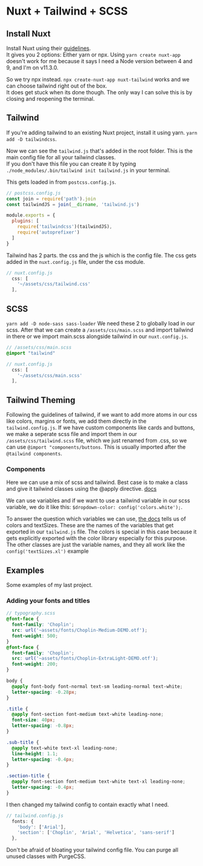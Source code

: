 # Nuxt + Tailwind + SCSS

## Install Nuxt

Install Nuxt using their [guidelines](https://nuxtjs.org/guide/installation).  
It gives you 2 options: Either yarn or npx. Using `yarn create nuxt-app` doesn't work for me because it says I need a Node version between 4 and 9, and I'm on v11.3.0. 

So we try npx instead. `npx create-nuxt-app nuxt-tailwind` works and we can choose tailwind right out of the box.  
It does get stuck when its done though. The only way I can solve this is by closing and reopening the terminal.

## Tailwind

If you're adding tailwind to an existing Nuxt project, install it using yarn. `yarn add -D tailwindcss`.

Now we can see the `tailwind.js` that's added in the root folder. This is the main config file for all your tailwind classes.  
If you don't have this file you can create it by typing `./node_modules/.bin/tailwind init tailwind.js` in your terminal.

This gets loaded in from `postcss.config.js`. 

```js
// postcss.config.js
const join = require('path').join
const tailwindJS = join(__dirname, 'tailwind.js')

module.exports = {
  plugins: [
    require('tailwindcss')(tailwindJS),
    require('autoprefixer')
  ]
}
```

Tailwind has 2 parts. the css and the js which is the config file. The css gets added in the `nuxt.config.js` file, under the css module.

```js
// nuxt.config.js
  css: [
    '~/assets/css/tailwind.css'
  ],
 ```

## SCSS

`yarn add -D node-sass sass-loader` We need these 2 to globally load in our scss. After that we can create a `/assets/css/main.scss` and import tailwind in there or we import main.scss alongside tailwind in our `nuxt.config.js`.
```scss
// /assets/css/main.scss
@import "tailwind"
```
```js
// nuxt.config.js
  css: [
    '~/assets/css/main.scss'
  ],
 ```

## Tailwind Theming

Following the guidelines of tailwind, if we want to add more atoms in our css like colors, margins or fonts, we add them directly in the `tailwind.config.js`. If we have custom components like cards and buttons, we make a seperate scss file and import them in our `/assets/css/tailwind.scss` file, which we just renamed from .css, so we can use `@import "components/buttons`. This is usually imported after the `@tailwind components`.

### Components

Here we can use a mix of scss and tailwind. 
Best case is to make a class and give it tailwind classes using the @apply directive. [docs](https://tailwindcss.com/docs/functions-and-directives/#apply)

We can use variables and if we want to use a tailwind variable in our scss variable, we do it like this: `$dropdown-color: config('colors.white');`.

To answer the question which variables we can use, [the docs](https://tailwindcss.com/docs/functions-and-directives/#config) tells us of colors and textSizes. These are the names of the variables that get exported in our `tailwind.js` file. The colors is special in this case because it gets explicitly exported with the color library especially for this purpose. The other classes are just the variable names, and they all work like the `config('textSizes.xl')` example

## Examples

Some examples of my last project.

### Adding your fonts and titles

```scss
// typography.scss
@font-face {
  font-family: 'Choplin';
  src: url('~assets/fonts/Choplin-Medium-DEMO.otf');
  font-weight: 500;
}
@font-face {
  font-family: 'Choplin';
  src: url('~assets/fonts/Choplin-ExtraLight-DEMO.otf');
  font-weight: 200;
}

body {
  @apply font-body font-normal text-sm leading-normal text-white;
  letter-spacing: -0.28px;
}

.title {
  @apply font-section font-medium text-white leading-none;
  font-size: 40px;
  letter-spacing: -0.8px;
}

.sub-title {
  @apply text-white text-xl leading-none;
  line-height: 1.1;
  letter-spacing: -0.4px;
}

.section-title {
  @apply font-section font-medium text-white text-xl leading-none;
  letter-spacing: -0.4px;
}
```

I then changed my tailwind config to contain exactly what I need.

```js
// tailwind.config.js
  fonts: {
    'body': ['Arial'],
    'section': ['Choplin', 'Arial', 'Helvetica', 'sans-serif']
  },
```

Don't be afraid of bloating your tailwind config file. You can purge all unused classes with PurgeCSS.
